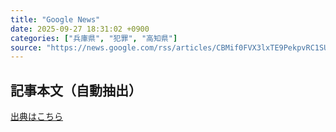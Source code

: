 ```yaml
---
title: "Google News"
date: 2025-09-27 18:31:02 +0900
categories: ["兵庫県", "犯罪", "高知県"]
source: "https://news.google.com/rss/articles/CBMif0FVX3lxTE9PekpvRC1SUjY1a2hhWGt1d09sMXBOQzlsUDViaUVTOGM1cHpqN3dtZFFFSEZSMlcxS0xiM01IbG8wWnhKMmhEanVSbFhWVTBfUjVMdW1LdzZrSFZPZC1DM3lTaU5QNGZDNXhhZGwxaXVBX01YaWZtZXRtYkpycGs?oc=5"
---
```


## 記事本文（自動抽出）
<body class="y0K44d EA71Tc" id="readabilityBody"></body>

[出典はこちら](https://news.google.com/rss/articles/CBMif0FVX3lxTE9PekpvRC1SUjY1a2hhWGt1d09sMXBOQzlsUDViaUVTOGM1cHpqN3dtZFFFSEZSMlcxS0xiM01IbG8wWnhKMmhEanVSbFhWVTBfUjVMdW1LdzZrSFZPZC1DM3lTaU5QNGZDNXhhZGwxaXVBX01YaWZtZXRtYkpycGs?oc=5)
